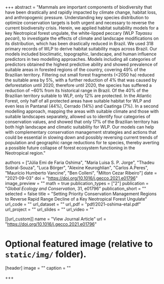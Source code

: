 +++
abstract = "Mammals are important components of biodiversity that have been  drastically and rapidly impacted by climate change, habitat loss, and  anthropogenic pressure. Understanding key species distribution to  optimize conservation targets is both urgent and necessary to reverse  the current biodiversity crisis. Herein, we applied habitat suitability  models for a key Neotropical forest ungulate, the white-lipped peccary  (WLP *Tayassu pecari*), to investigate the effects of climate and landscape modifications on its distribution, which has been drastically reduced in Brazil. We used 318 primary records of WLP to derive habitat suitability maps across Brazil. Our models included bioclimatic,  topographic, landscape, and human influence predictors in two modelling  approaches. Models including all categories of predictors obtained the  highest predictive ability and showed prevalence of suitable areas in  forested regions of the country, covering 49% of the Brazilian  territory. Filtering out small forest fragments (<2050 ha) reduced  the suitable area by 5%, with a further reduction of 4% that was caused  by deforestation until 2020, therefore until 2020, the species has  suffered a reduction of ~60% from its historical range in Brazil. Of the 40% of the Brazilian territory suitable to WLP, only 12% are protected. In the Atlantic Forest, only half of all protected areas have suitable  habitat for WLP and even less in Pantanal (44%), Cerrado (14%) and  Caatinga (7%). In a second modelling approach, mapping the areas with  suitable climate and those with suitable landscapes separately, allowed  us to identify four categories of conservation values, and showed that  only 17% of the Brazilian territory has both high landscape and climatic suitability for WLP. Our models can help with complementary  conservation management strategies and actions that could be essential  in slowing down and possibly reversing current trends of population and  geographic range reductions for te species, thereby averting a possible  future collapse of forest ecosystem functioning in the Neotropical  region."

authors = ["Júlia Emi de Faria Oshima", "Maria Luisa S. P. Jorge", "Thadeu Sobral-Souza", "Luca Börger", "Alexine Keuroghlian", "Carlos A.Peres", "Maurício Humberto Vancine", "Ben Colleni", "Milton Cezar Ribeiro"]
date = "2021-09-03"
doi = "https://doi.org/10.1016/j.gecco.2021.e01796"
image_preview = ""
math = true
publication_types = ["2"]
publication = "*Global Ecology and Conservation*, 31, e01796"
publication_short = ""
selected = false
title = "Setting Priority Conservation Management Regions to Reverse Rapid Range Decline of a Key Neotropical Forest Ungulate"
url_code = ""
url_dataset = ""
url_pdf = "pdf/2021-oshima-etal.pdf"
url_project = ""
url_slides = ""
url_video = ""

[[url_custom]]
name = "View Journal Article"
url = "https://doi.org/10.1016/j.gecco.2021.e01796"

# Optional featured image (relative to `static/img/` folder).
[header]
image = ""
caption = ""

+++